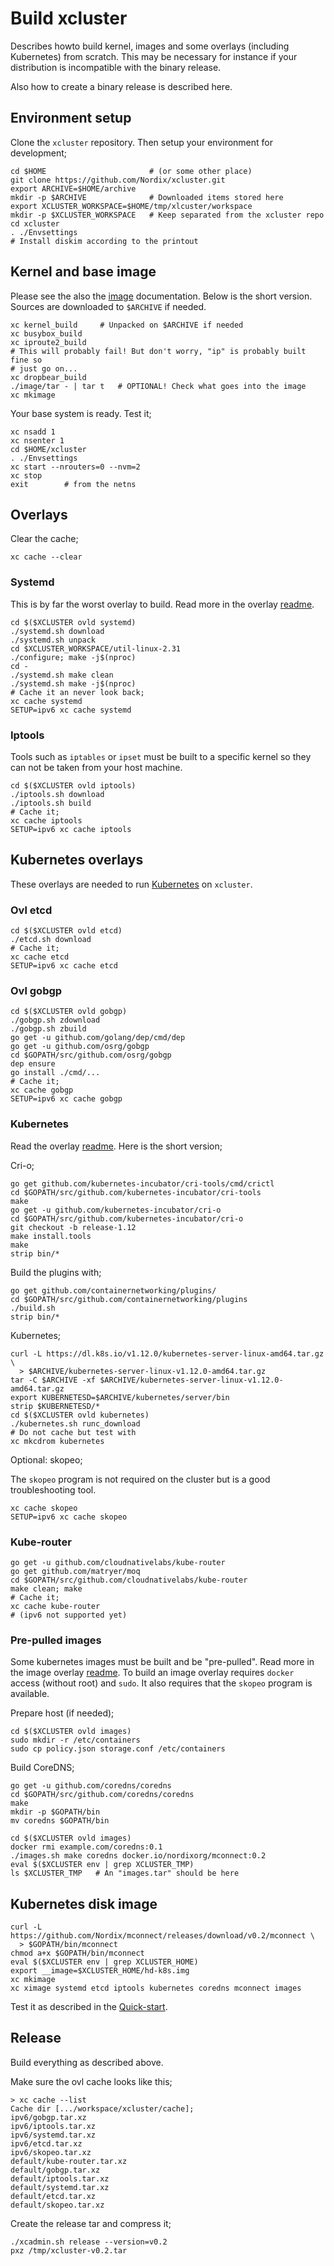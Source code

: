 # Build xcluster

Describes howto build kernel, images and some overlays (including
Kubernetes) from scratch. This may be necessary for instance if your
distribution is incompatible with the binary release.

Also how to create a binary release is described here.

## Environment setup

Clone the `xcluster` repository. Then setup your environment for
development;

```
cd $HOME                       # (or some other place)
git clone https://github.com/Nordix/xcluster.git
export ARCHIVE=$HOME/archive
mkdir -p $ARCHIVE              # Downloaded items stored here
export XCLUSTER_WORKSPACE=$HOME/tmp/xlcuster/workspace
mkdir -p $XCLUSTER_WORKSPACE   # Keep separated from the xcluster repo
cd xcluster
. ./Envsettings
# Install diskim according to the printout
```

## Kernel and base image

Please see the also the [image](image.md) documentation. Below is the
short version. Sources are downloaded to `$ARCHIVE` if needed.

```
xc kernel_build     # Unpacked on $ARCHIVE if needed
xc busybox_build
xc iproute2_build
# This will probably fail! But don't worry, "ip" is probably built fine so
# just go on...
xc dropbear_build
./image/tar - | tar t   # OPTIONAL! Check what goes into the image
xc mkimage
```

Your base system is ready. Test it;

```
xc nsadd 1
xc nsenter 1
cd $HOME/xcluster
. ./Envsettings
xc start --nrouters=0 --nvm=2
xc stop
exit        # from the netns
```

## Overlays

Clear the cache;

```
xc cache --clear
```

### Systemd

This is by far the worst overlay to build. Read more in the overlay
[readme](../ovl/systemd/README.md).

```
cd $($XCLUSTER ovld systemd)
./systemd.sh download
./systemd.sh unpack
cd $XCLUSTER_WORKSPACE/util-linux-2.31
./configure; make -j$(nproc)
cd -
./systemd.sh make clean
./systemd.sh make -j$(nproc)
# Cache it an never look back;
xc cache systemd
SETUP=ipv6 xc cache systemd
```

### Iptools

Tools such as `iptables` or `ipset` must be built to a specific kernel
so they can not be taken from your host machine.

```
cd $($XCLUSTER ovld iptools)
./iptools.sh download
./iptools.sh build
# Cache it;
xc cache iptools
SETUP=ipv6 xc cache iptools
```

## Kubernetes overlays

These overlays are needed to run [Kubernetes]() on `xcluster`.


### Ovl etcd

```
cd $($XCLUSTER ovld etcd)
./etcd.sh download
# Cache it;
xc cache etcd
SETUP=ipv6 xc cache etcd
```

### Ovl gobgp

```
cd $($XCLUSTER ovld gobgp)
./gobgp.sh zdownload
./gobgp.sh zbuild
go get -u github.com/golang/dep/cmd/dep
go get -u github.com/osrg/gobgp
cd $GOPATH/src/github.com/osrg/gobgp
dep ensure
go install ./cmd/...
# Cache it;
xc cache gobgp
SETUP=ipv6 xc cache gobgp
```

### Kubernetes

Read the overlay [readme](../ovl/kubernetes/README.md). Here is the
short version;

Cri-o;

```
go get github.com/kubernetes-incubator/cri-tools/cmd/crictl
cd $GOPATH/src/github.com/kubernetes-incubator/cri-tools
make
go get -u github.com/kubernetes-incubator/cri-o
cd $GOPATH/src/github.com/kubernetes-incubator/cri-o
git checkout -b release-1.12
make install.tools
make
strip bin/*
```

Build the plugins with;

```
go get github.com/containernetworking/plugins/
cd $GOPATH/src/github.com/containernetworking/plugins
./build.sh
strip bin/*
```

Kubernetes;

```
curl -L https://dl.k8s.io/v1.12.0/kubernetes-server-linux-amd64.tar.gz \
  > $ARCHIVE/kubernetes-server-linux-v1.12.0-amd64.tar.gz
tar -C $ARCHIVE -xf $ARCHIVE/kubernetes-server-linux-v1.12.0-amd64.tar.gz
export KUBERNETESD=$ARCHIVE/kubernetes/server/bin
strip $KUBERNETESD/*
cd $($XCLUSTER ovld kubernetes)
./kubernetes.sh runc_download
# Do not cache but test with
xc mkcdrom kubernetes
```

Optional: skopeo;

The `skopeo` program is not required on the cluster but is a good
troubleshooting tool.

```
xc cache skopeo
SETUP=ipv6 xc cache skopeo
```

### Kube-router

```
go get -u github.com/cloudnativelabs/kube-router
go get github.com/matryer/moq
cd $GOPATH/src/github.com/cloudnativelabs/kube-router
make clean; make
# Cache it;
xc cache kube-router
# (ipv6 not supported yet)
```

### Pre-pulled images

Some kubernetes images must be built and be "pre-pulled". Read more in
the image overlay [readme](../ovl/images/README.md). To build an image
overlay requires `docker` access (without root) and `sudo`. It also
requires that the `skopeo` program is available.

Prepare host (if needed);

```
cd $($XCLUSTER ovld images)
sudo mkdir -r /etc/containers
sudo cp policy.json storage.conf /etc/containers
```

Build CoreDNS;

```
go get -u github.com/coredns/coredns
cd $GOPATH/src/github.com/coredns/coredns
make
mkdir -p $GOPATH/bin
mv coredns $GOPATH/bin
```

```
cd $($XCLUSTER ovld images)
docker rmi example.com/coredns:0.1
./images.sh make coredns docker.io/nordixorg/mconnect:0.2
eval $($XCLUSTER env | grep XCLUSTER_TMP)
ls $XCLUSTER_TMP   # An "images.tar" should be here
```

## Kubernetes disk image

```
curl -L https://github.com/Nordix/mconnect/releases/download/v0.2/mconnect \
  > $GOPATH/bin/mconnect
chmod a+x $GOPATH/bin/mconnect
eval $($XCLUSTER env | grep XCLUSTER_HOME)
export __image=$XCLUSTER_HOME/hd-k8s.img
xc mkimage
xc ximage systemd etcd iptools kubernetes coredns mconnect images
```

Test it as described in the [Quick-start](../README.md#quick-start).

## Release

Build everything as described above.

Make sure the ovl cache looks like this;

```
> xc cache --list
Cache dir [.../workspace/xcluster/cache];
ipv6/gobgp.tar.xz
ipv6/iptools.tar.xz
ipv6/systemd.tar.xz
ipv6/etcd.tar.xz
ipv6/skopeo.tar.xz
default/kube-router.tar.xz
default/gobgp.tar.xz
default/iptools.tar.xz
default/systemd.tar.xz
default/etcd.tar.xz
default/skopeo.tar.xz
```

Create the release tar and compress it;

```
./xcadmin.sh release --version=v0.2
pxz /tmp/xcluster-v0.2.tar
```
